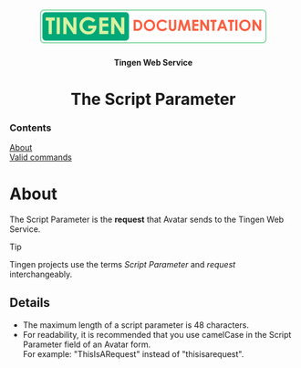 <!-- u251008 -->

<div align="center">

  <picture>
    <source media="(prefers-color-scheme: dark)" srcset="https://github.com/spectrum-health-systems/tingen-projects/blob/main/logos/tngndocs-dark-400x63.png">
    <source media="(prefers-color-scheme: light)" srcset="https://github.com/spectrum-health-systems/tingen-projects/blob/main/logos/tngndocs-light-400x63.png">
    <img alt="Fallback image description" src="https://github.com/spectrum-health-systems/tingen-projects/blob/main/logos/tngndocs-light-400x63.png">
  </picture>
  <h4>Tingen Web Service</h4>
  <h1>The Script Parameter</h1>

</div>

### Contents

[About](#about)  
[Valid commands](#valid-commands)  

# About

The Script Parameter is the **request** that Avatar sends to the Tingen Web Service.

> [!TIP]
> Tingen projects use the terms *Script Parameter* and *request* interchangeably.

## Details

* The maximum length of a script parameter is 48 characters.
* For readability, it is recommended that you use camelCase in the Script Parameter field of an Avatar form.  
  For example: "ThisIsARequest" instead of "thisisarequest".

